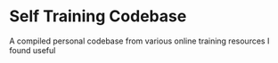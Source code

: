 # Self Training Codebase
  A compiled personal codebase from various online training resources I found useful
